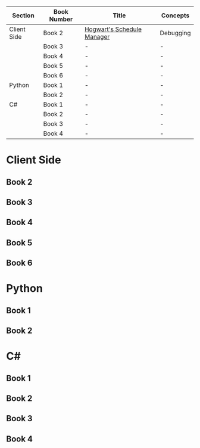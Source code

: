 | Section       | Book Number | Title                                | Concepts   |
|---------------|-------------|--------------------------------------|--------------|
| Client Side   | Book 2      | [Hogwart's Schedule Manager](https://github.com/nashville-software-school-workshops/Hogwarts-Schedule-Manager) | Debugging    |
|    | Book 3      | -                                    | -                                                                    |
|    | Book 4      | -                                    | -                                                                    |
|    | Book 5      | -                                    | -                                                                    |
|    | Book 6      | -                                    | -                                                                    |
| Python        | Book 1      | -                                    | -                                                                    |
|         | Book 2      | -                                    | -                                                                    |
| C#            | Book 1      | -                                    | -                                                                    |
|             | Book 2      | -                                    | -                                                                    |
|             | Book 3      | -                                    | -                                                                    |
|             | Book 4      | -                                    | -                                                                    |





# Client Side

## Book 2

## Book 3

## Book 4

## Book 5

## Book 6

# Python

## Book 1

## Book 2

# C#

## Book 1

## Book 2

## Book 3

## Book 4
